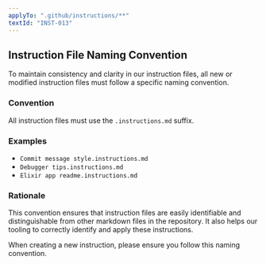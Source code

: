 ```yaml
---
applyTo: ".github/instructions/**"
textId: "INST-013"
---
```


## Instruction File Naming Convention

To maintain consistency and clarity in our instruction files, all new or modified instruction files must follow a specific naming convention.

### Convention

All instruction files must use the `.instructions.md` suffix.

### Examples

- `Commit message style.instructions.md`
- `Debugger tips.instructions.md`
- `Elixir app readme.instructions.md`

### Rationale

This convention ensures that instruction files are easily identifiable and distinguishable from other markdown files in the repository. It also helps our tooling to correctly identify and apply these instructions.

When creating a new instruction, please ensure you follow this naming convention.
